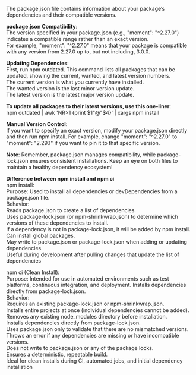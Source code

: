 The package.json file contains information about your package’s dependencies and their compatible versions.


**package.json Compatibility**:  
The version specified in your package.json (e.g., "moment": "^2.27.0") indicates a compatible range rather than an exact version.  
For example, "moment": "^2.27.0" means that your package is compatible with any version from 2.27.0 up to, but not including, 3.0.0.

**Updating Dependencies**:  
First, run npm outdated. This command lists all packages that can be updated, showing the current, wanted, and latest version numbers.  
The current version is what you currently have installed.  
The wanted version is the last minor version update.  
The latest version is the latest major version update.  

**To update all packages to their latest versions, use this one-liner**:  
npm outdated | awk 'NR>1 {print $1"@"$4}' | xargs npm install

**Manual Version Control**:  
If you want to specify an exact version, modify your package.json directly and then run npm install.
For example, change "moment": "^2.27.0" to "moment": "2.29.1" if you want to pin it to that specific version.

**Note**: Remember, package.json manages compatibility, while package-lock.json ensures consistent installations. Keep an eye on both files to maintain a healthy dependency ecosystem! 


**Difference between npm install and npm ci**  
npm install:  
Purpose: Used to install all dependencies or devDependencies from a package.json file.  
Behavior:  
Reads package.json to create a list of dependencies.  
Uses package-lock.json (or npm-shrinkwrap.json) to determine which versions of these dependencies to install.  
If a dependency is not in package-lock.json, it will be added by npm install.  
Can install global packages.  
May write to package.json or package-lock.json when adding or updating dependencies.  
Useful during development after pulling changes that update the list of dependencies  

npm ci (Clean Install):  
Purpose: Intended for use in automated environments such as test platforms, continuous integration, and deployment. Installs dependencies directly from package-lock.json.  
Behavior:  
Requires an existing package-lock.json or npm-shrinkwrap.json.  
Installs entire projects at once (individual dependencies cannot be added).  
Removes any existing node_modules directory before installation.  
Installs dependencies directly from package-lock.json.  
Uses package.json only to validate that there are no mismatched versions.  
Throws an error if any dependencies are missing or have incompatible versions.  
Does not write to package.json or any of the package locks.  
Ensures a deterministic, repeatable build.  
Ideal for clean installs during CI, automated jobs, and initial dependency installation  

